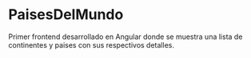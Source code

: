 # PaisesDelMundo
Primer frontend desarrollado en Angular donde se muestra una lista de continentes y paises con sus respectivos detalles.
